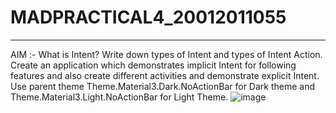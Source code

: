 # MADPRACTICAL4_20012011055
_________________________________________________________________________________________________________________________________________________________________________
AIM :- What is Intent? Write down types of Intent and types of Intent Action. Create an application which demonstrates implicit Intent for following features and also 
create different activities and demonstrate explicit Intent. Use parent theme Theme.Material3.Dark.NoActionBar for Dark theme and Theme.Material3.Light.NoActionBar for 
Light Theme.
![image](https://user-images.githubusercontent.com/110708438/189538055-1e187a89-805f-43b7-9d5e-ecfc8f7842f9.png)

